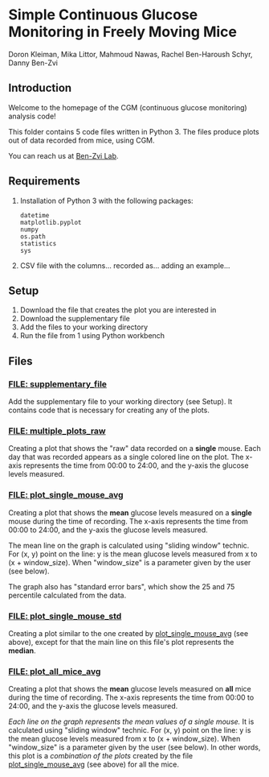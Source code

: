 # Simple Continuous Glucose Monitoring in Freely Moving Mice 

Doron Kleiman, Mika Littor, Mahmoud Nawas, Rachel Ben-Haroush Schyr, Danny Ben-Zvi 

## Introduction
Welcome to the homepage of the CGM (continuous glucose monitoring) analysis code!

This folder contains 5 code files written in Python 3.
The files produce plots out of data recorded from mice, using CGM.

You can reach us at [Ben-Zvi Lab](https://www.benzvilab.com/).

## Requirements 
1. Installation of Python 3 with the following packages:
    ```
   datetime
   matplotlib.pyplot
   numpy
   os.path
   statistics
   sys
   ```
2. CSV file with the columns... recorded as...
   adding an example...

## Setup
1. Download the file that creates the plot you are interested in 
2. Download the supplementary file 
3. Add the files to your working directory
4. Run the file from 1 using Python workbench 

## Files
### [FILE: supplementary_file](supplementary_file.py)
Add the supplementary file to your working directory (see Setup).
It contains code that is necessary for creating any of the plots.
### [FILE: multiple_plots_raw](multiple_plots_raw.py)
Creating a plot that shows the "raw" data recorded on a **single** mouse. 
Each day that was recorded appears as a single colored line on the plot.
The x-axis represents the time from 00:00 to 24:00, and the y-axis the glucose levels measured.
### [FILE: plot_single_mouse_avg](plot_single_mouse_avg.py)
Creating a plot that shows the **mean** glucose levels measured on a **single** mouse
during the time of recording. The x-axis represents the time from 00:00 to 24:00, 
and the y-axis the glucose levels measured. 

The mean line on the graph is calculated using "sliding window" technic. 
For (x, y) point on the line: y is the mean glucose levels 
measured from x to (x + window_size). When "window_size" is a parameter given by
the user (see below).

The graph also has "standard error bars", which show the 25 and 75 percentile calculated from the data.
### [FILE: plot_single_mouse_std](plot_single_mouse_std.py)
Creating a plot similar to the one created by [plot_single_mouse_avg](plot_single_mouse_avg.py)
(see above), except for that the main line on this file's plot represents the **median**.

### [FILE: plot_all_mice_avg](plot_all_mice_avg.py)
Creating a plot that shows the **mean** glucose levels measured on **all** mice during
the time of recording. The x-axis represents the time from 00:00 to 24:00, 
and the y-axis the glucose levels measured. 

_Each line on the graph represents the mean values of a single mouse._ It is calculated using "sliding window" technic. 
For (x, y) point on the line: y is the mean glucose levels 
measured from x to (x + window_size). When "window_size" is a parameter given by
the user (see below). 
In other words, this plot is a _combination of the plots_ created by the file 
[plot_single_mouse_avg](plot_single_mouse_avg.py) (see above) for all the mice. 


